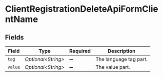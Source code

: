 # ClientRegistrationDeleteApiFormClientName


## Fields

| Field                  | Type                   | Required               | Description            |
| ---------------------- | ---------------------- | ---------------------- | ---------------------- |
| `tag`                  | *Optional\<String>*    | :heavy_minus_sign:     | The language tag part. |
| `value`                | *Optional\<String>*    | :heavy_minus_sign:     | The value part.        |